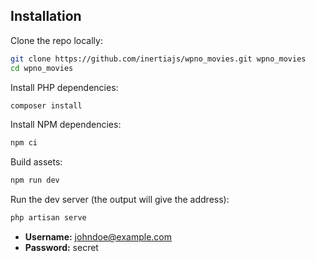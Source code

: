 ## Installation

Clone the repo locally:

```sh
git clone https://github.com/inertiajs/wpno_movies.git wpno_movies
cd wpno_movies
```

Install PHP dependencies:

```sh
composer install
```

Install NPM dependencies:

```sh
npm ci
```

Build assets:

```sh
npm run dev
```

Run the dev server (the output will give the address):

```sh
php artisan serve
```

- **Username:** johndoe@example.com
- **Password:** secret
